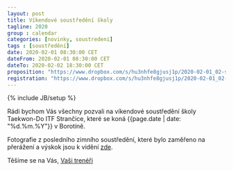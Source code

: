 ```yaml
---
layout: post
title: Víkendové soustředění školy
tagline: 2020
group : calendar
categories: [novinky, soustredeni]
tags : [soustředění]
date: 2020-02-01 08:30:00 CET
dateFrom: 2020-02-01 08:30:00 CET
dateTo: 2020-02-02 18:30:00 CET
proposition: "https://www.dropbox.com/s/hu3nhfe8gjusj1p/2020-02-01_02-soustredeni-Borotin-propozice-prihlaska.pdf?dl=0"
registration: "https://www.dropbox.com/s/hu3nhfe8gjusj1p/2020-02-01_02-soustredeni-Borotin-propozice-prihlaska.pdf?dl=0"
---
```

{% include JB/setup %}

Rádi bychom Vás všechny pozvali na víkendové soustředění školy Taekwon-Do ITF Strančice, které se koná {{page.date | date: "%d.%m.%Y"}} v Borotíně.

Fotografie z posledního zimního soustředění, které bylo zaměřeno na přerážení a výskok jsou k vidění [zde](https://www.facebook.com/pg/taekwondo.strancice/photos/?tab=album&album_id=1825072607504494).

Těšíme se na Vás, [Vaši trenéři](/treneri)
